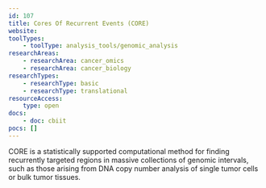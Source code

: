 ```yaml
---
id: 107
title: Cores Of Recurrent Events (CORE)
website: 
toolTypes:
    - toolType: analysis_tools/genomic_analysis
researchAreas:
    - researchArea: cancer_omics
    - researchArea: cancer_biology
researchTypes:
    - researchType: basic
    - researchType: translational
resourceAccess:
    type: open
docs:
    - doc: cbiit
pocs: []        
---
```

CORE is a statistically supported computational method for finding recurrently targeted regions in massive collections of genomic intervals, such as those arising from DNA copy number analysis of single tumor cells or bulk tumor tissues.

